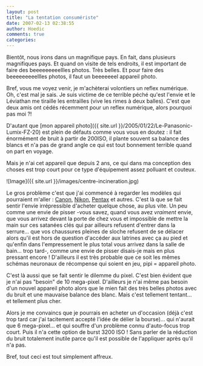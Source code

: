 ```yaml
---
layout: post
title: "La tentation consumériste"
date: 2007-02-13 02:38:55
author: Hoedic
comments: true
categories: 
---
```



Bientôt, nous irons dans un magnifique pays. En fait, dans plusieurs magnifiques pays. Et quand on visite de tels endroits, il est important de faire des beeeeeeeeellles photos. Très belles. Et pour faire des beeeeeeeeellles photos, il faut un beeeeeeel appareil photo.

Bref, vous me voyez venir, je m'achèterai volontiers un reflex numérique. Oh, c'est mal je sais. Je suis victime de ce terrible péché qu'est l'envie et le Léviathan me tiraille les entrailles (vive les rimes à deux balles). C'est que deux amis ont cédés récemment pour un reflex numérique, alors pourquoi pas moi ?!

D'autant que [mon appareil photo]({{ site.url }}/2005/01/22/Le-Panasonic-Lumix-FZ-20) est plein de défauts comme vous vous en doutez : il fait énormément de bruit à partir de 200ISO, il plante souvent sa balance des blancs et n'a pas de grand angle ce qui est tout bonnement terrible quand on part en voyage.

Mais je n'ai cet appareil que depuis 2 ans, ce qui dans ma conception des choses est trop court pour ce type d'équipement assez polluant et couteux.

![Image]({{ site.url }}/images/centre-incineration.jpg)


Le gros problème c'est que j'ai commencé à regarder les modèles qui pourraient m'aller : [Canon](http://www.dpreview.com/reviews/canoneos400d/), [Nikon](http://www.dpreview.com/reviews/nikond80/), [Pentax](http://www.dpreview.com/reviews/pentaxk10d/) et autres. C'est là que se fait sentir l'envie irrépressible d'acheter quelque chose, au plus vite. Un peu comme une envie de pisser -vous savez, quand vous avez _vraiment_ envie, que vous arrivez devant la porte de chez vous et impossible de mettre la main sur ces satanées clés qui par ailleurs refusent d'entrer dans la serrure... que vos chaussures pleines de sloche refusent de se délacer alors qu'il est hors de question d'accéder aux latrines avec ça au pied et qu'enfin dans l'empressement le plus total vous arrivez dans la salle de bain... trop tard-, comme une envie de pisser disais-je mais en plus pressant encore ! D'ailleurs il est très probable que ce soit les mêmes schémas neuronaux de récompense qui soient en jeu, pipi = appareil photo. 

C'est là aussi que se fait sentir le dilemme du pixel. C'est bien évident que je n'ai pas "besoin" de 10 mega-pixel. D'ailleurs je n'ai même pas besoin d'un nouvel appareil photo alors que le mien fait des très belles photos avec du bruit et une mauvaise balance des blanc. Mais c'est tellement tentant... et tellement plus cher.

Alors je me convaincs que je pourrais en acheter un d'occasion (déjà c'est trop tard car j'ai tacitement accepté l'idée de délier la bourse)... qui n'aurait que 6 mega-pixel... et qui souffre d'un problème connu d'auto-focus trop court. Puis il n'a cette option de burst 3200 ISO ! Sans parler de la réduction du bruit totalement inutile parce qu'il est possible de l'appliquer après qu'il n'a pas.

Bref, tout ceci est tout simplement affreux.